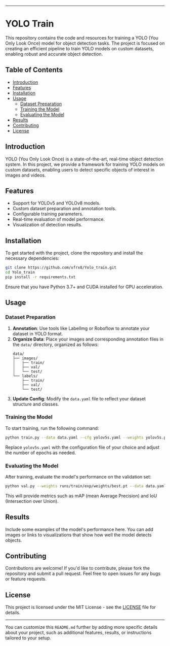 
---

# YOLO Train

This repository contains the code and resources for training a YOLO (You Only Look Once) model for object detection tasks. The project is focused on creating an efficient pipeline to train YOLO models on custom datasets, enabling robust and accurate object detection.

## Table of Contents

- [Introduction](#introduction)
- [Features](#features)
- [Installation](#installation)
- [Usage](#usage)
  - [Dataset Preparation](#dataset-preparation)
  - [Training the Model](#training-the-model)
  - [Evaluating the Model](#evaluating-the-model)
- [Results](#results)
- [Contributing](#contributing)
- [License](#license)

## Introduction

YOLO (You Only Look Once) is a state-of-the-art, real-time object detection system. In this project, we provide a framework for training YOLO models on custom datasets, enabling users to detect specific objects of interest in images and videos.

## Features

- Support for YOLOv5 and YOLOv8 models.
- Custom dataset preparation and annotation tools.
- Configurable training parameters.
- Real-time evaluation of model performance.
- Visualization of detection results.

## Installation

To get started with the project, clone the repository and install the necessary dependencies:

```bash
git clone https://github.com/xfrx8/Yolo_train.git
cd Yolo_train
pip install -r requirements.txt
```

Ensure that you have Python 3.7+ and CUDA installed for GPU acceleration.

## Usage

### Dataset Preparation

1. **Annotation**: Use tools like LabelImg or Roboflow to annotate your dataset in YOLO format.
2. **Organize Data**: Place your images and corresponding annotation files in the `data/` directory, organized as follows:
   ```
   data/
   ├── images/
   │   ├── train/
   │   ├── val/
   │   └── test/
   └── labels/
       ├── train/
       ├── val/
       └── test/
   ```
3. **Update Config**: Modify the `data.yaml` file to reflect your dataset structure and classes.

### Training the Model

To start training, run the following command:

```bash
python train.py --data data.yaml --cfg yolov5s.yaml --weights yolov5s.pt --epochs 50
```

Replace `yolov5s.yaml` with the configuration file of your choice and adjust the number of epochs as needed.

### Evaluating the Model

After training, evaluate the model's performance on the validation set:

```bash
python val.py --weights runs/train/exp/weights/best.pt --data data.yaml
```

This will provide metrics such as mAP (mean Average Precision) and IoU (Intersection over Union).

## Results

Include some examples of the model's performance here. You can add images or links to visualizations that show how well the model detects objects.

## Contributing

Contributions are welcome! If you'd like to contribute, please fork the repository and submit a pull request. Feel free to open issues for any bugs or feature requests.

## License

This project is licensed under the MIT License - see the [LICENSE](LICENSE) file for details.

---

You can customize this `README.md` further by adding more specific details about your project, such as additional features, results, or instructions tailored to your setup.
